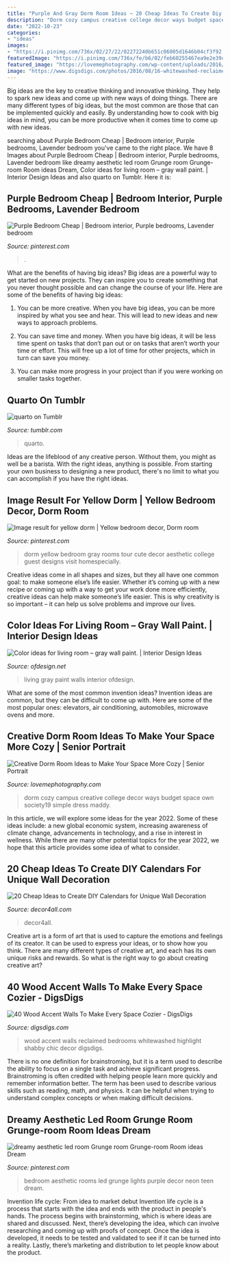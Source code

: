 ```yaml
---
title: "Purple And Gray Dorm Room Ideas ~ 20 Cheap Ideas To Create Diy Calendars For Unique Wall Decoration"
description: "Dorm cozy campus creative college decor ways budget space own society19 simple dress maddy"
date: "2022-10-23"
categories:
- "ideas"
images:
- "https://i.pinimg.com/736x/02/27/22/02272240b651c06005d1646b04cf3f92.jpg"
featuredImage: "https://i.pinimg.com/736x/fe/b6/02/feb60255467ea9e2e39c532541b30ae3.jpg"
featured_image: "https://lovemephotography.com/wp-content/uploads/2016/09/image6-1.jpg"
image: "https://www.digsdigs.com/photos/2016/08/16-whitewashed-reclaimed-wood-to-highlight-the-shabby-chic-decor.jpg"
---
```



Big ideas are the key to creative thinking and innovative thinking. They help to spark new ideas and come up with new ways of doing things. There are many different types of big ideas, but the most common are those that can be implemented quickly and easily. By understanding how to cook with big ideas in mind, you can be more productive when it comes time to come up with new ideas.

	

		
searching about Purple Bedroom Cheap | Bedroom interior, Purple bedrooms, Lavender bedroom you've came to the right place. We have 8 Images about Purple Bedroom Cheap | Bedroom interior, Purple bedrooms, Lavender bedroom like dreamy aesthetic led room Grunge room Grunge-room Room ideas Dream, Color ideas for living room – gray wall paint. | Interior Design Ideas and also quarto on Tumblr. Here it is:
		
    
## Purple Bedroom Cheap | Bedroom Interior, Purple Bedrooms, Lavender Bedroom

<img loading=lazy src="https://i.pinimg.com/736x/fe/b6/02/feb60255467ea9e2e39c532541b30ae3.jpg" onerror="this.onerror=null;this.src='https://tse4.mm.bing.net/th?id=OIP.Cu2_yB19zQw83Bv1X8RofAHaLG&amp;pid=15.1';" alt="Purple Bedroom Cheap | Bedroom interior, Purple bedrooms, Lavender bedroom">

_Source: pinterest.com_

>. 

	

What are the benefits of having big ideas?
Big ideas are a powerful way to get started on new projects. They can inspire you to create something that you never thought possible and can change the course of your life. Here are some of the benefits of having big ideas:
1. You can be more creative. When you have big ideas, you can be more inspired by what you see and hear. This will lead to new ideas and new ways to approach problems.

2. You can save time and money. When you have big ideas, it will be less time spent on tasks that don’t pan out or on tasks that aren’t worth your time or effort. This will free up a lot of time for other projects, which in turn can save you money.

3. You can make more progress in your project than if you were working on smaller tasks together.

    
## Quarto On Tumblr

<img loading=lazy src="https://66.media.tumblr.com/4019f57c75d41f5485d6a172deecad13/tumblr_nqxo0r8zFc1rw7jp7o1_500.jpg" onerror="this.onerror=null;this.src='https://tse3.mm.bing.net/th?id=OIP.EBEnfy0JPGRJtbusykcS4QHaJ4&amp;pid=15.1';" alt="quarto on Tumblr">

_Source: tumblr.com_

>quarto. 

	

Ideas are the lifeblood of any creative person. Without them, you might as well be a barista. With the right ideas, anything is possible. From starting your own business to designing a new product, there's no limit to what you can accomplish if you have the right ideas.

    
## Image Result For Yellow Dorm | Yellow Bedroom Decor, Dorm Room

<img loading=lazy src="https://i.pinimg.com/736x/02/27/22/02272240b651c06005d1646b04cf3f92.jpg" onerror="this.onerror=null;this.src='https://tse1.mm.bing.net/th?id=OIP.tqy6Lfbi88OerVuKL1OYxAHaLL&amp;pid=15.1';" alt="Image result for yellow dorm | Yellow bedroom decor, Dorm room">

_Source: pinterest.com_

>dorm yellow bedroom gray rooms tour cute decor aesthetic college guest designs visit homespecially. 

	

Creative ideas come in all shapes and sizes, but they all have one common goal: to make someone else’s life easier. Whether it’s coming up with a new recipe or coming up with a way to get your work done more efficiently, creative ideas can help make someone’s life easier. This is why creativity is so important – it can help us solve problems and improve our lives.

    
## Color Ideas For Living Room – Gray Wall Paint. | Interior Design Ideas

<img loading=lazy src="https://www.ofdesign.net/wp-content/uploads/files/8/2/3/color-ideas-for-living-room-gray-walls-paint-21-823.jpg" onerror="this.onerror=null;this.src='https://tse2.mm.bing.net/th?id=OIP.JP35qXezjQMW5Szu63a_SwHaLH&amp;pid=15.1';" alt="Color ideas for living room – gray wall paint. | Interior Design Ideas">

_Source: ofdesign.net_

>living gray paint walls interior ofdesign. 

	

What are some of the most common invention ideas?
Invention ideas are common, but they can be difficult to come up with. Here are some of the most popular ones: elevators, air conditioning, automobiles, microwave ovens and more.

    
## Creative Dorm Room Ideas To Make Your Space More Cozy | Senior Portrait

<img loading=lazy src="https://lovemephotography.com/wp-content/uploads/2016/09/image6-1.jpg" onerror="this.onerror=null;this.src='https://tse4.mm.bing.net/th?id=OIP.VZjQClq2MQpwuUetbi1j4wHaFd&amp;pid=15.1';" alt="Creative Dorm Room Ideas to Make Your Space More Cozy | Senior Portrait">

_Source: lovemephotography.com_

>dorm cozy campus creative college decor ways budget space own society19 simple dress maddy. 

	

In this article, we will explore some ideas for the year 2022. Some of these ideas include: a new global economic system, increasing awareness of climate change, advancements in technology, and a rise in interest in wellness. While there are many other potential topics for the year 2022, we hope that this article provides some idea of what to consider.

    
## 20 Cheap Ideas To Create DIY Calendars For Unique Wall Decoration

<img loading=lazy src="https://decor4all.com/wp-content/uploads/2016/01/wall-decoration-ideas-diy-calendar-13.jpg" onerror="this.onerror=null;this.src='https://tse2.mm.bing.net/th?id=OIP.aOU8aYmkn_SRxHPoPeeM4QHaHa&amp;pid=15.1';" alt="20 Cheap Ideas to Create DIY Calendars for Unique Wall Decoration">

_Source: decor4all.com_

>decor4all. 

	

Creative art is a form of art that is used to capture the emotions and feelings of its creator. It can be used to express your ideas, or to show how you think. There are many different types of creative art, and each has its own unique risks and rewards. So what is the right way to go about creating creative art?

    
## 40 Wood Accent Walls To Make Every Space Cozier - DigsDigs

<img loading=lazy src="https://www.digsdigs.com/photos/2016/08/16-whitewashed-reclaimed-wood-to-highlight-the-shabby-chic-decor.jpg" onerror="this.onerror=null;this.src='https://tse2.mm.bing.net/th?id=OIP.fj3gBk9YnPgYwDANqKZLtQHaLH&amp;pid=15.1';" alt="40 Wood Accent Walls To Make Every Space Cozier - DigsDigs">

_Source: digsdigs.com_

>wood accent walls reclaimed bedrooms whitewashed highlight shabby chic decor digsdigs. 

	

There is no one definition for brainstroming, but it is a term used to describe the ability to focus on a single task and achieve significant progress. Brainstroming is often credited with helping people learn more quickly and remember information better. The term has been used to describe various skills such as reading, math, and physics. It can be helpful when trying to understand complex concepts or when making difficult decisions.

    
## Dreamy Aesthetic Led Room Grunge Room Grunge-room Room Ideas Dream

<img loading=lazy src="https://i.pinimg.com/736x/4e/94/f9/4e94f90bb9a2d64d37e3d5a93a2da695.jpg" onerror="this.onerror=null;this.src='https://tse3.mm.bing.net/th?id=OIP.HI_AtYgmcP3Tivr8FcfYaAHaJ3&amp;pid=15.1';" alt="dreamy aesthetic led room Grunge room Grunge-room Room ideas Dream">

_Source: pinterest.com_

>bedroom aesthetic rooms led grunge lights purple decor neon teen dream. 

	

Invention life cycle: From idea to market debut
Invention life cycle is a process that starts with the idea and ends with the product in people's hands. The process begins with brainstorming, which is where ideas are shared and discussed. Next, there’s developing the idea, which can involve researching and coming up with proofs of concept. Once the idea is developed, it needs to be tested and validated to see if it can be turned into a reality. Lastly, there’s marketing and distribution to let people know about the product.

